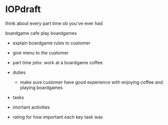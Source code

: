 # IOPdraft

think about every part time ob you've ever had

boardgame cafe
play boardgames

- explain boardgame rules to customer
- give menu to the customer

- part time jobs: work at a boardgame coffee
- duties
  - make sure customer have good experience with enjoying coffee and playing boardgames
- tasks
- imortant activities
- rating for how important each key task was
